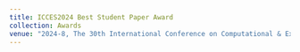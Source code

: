 ```yaml
---
title: ICCES2024 Best Student Paper Award
collection: Awards
venue: "2024-8, The 30th International Conference on Computational & Experimental Engineering and Sciences (ICCES2024), Best Student Paper Award"
---
```

